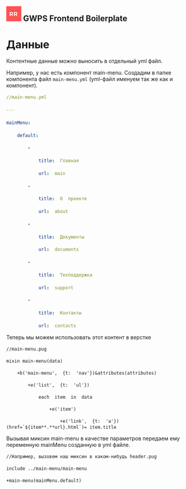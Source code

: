 ## ![GWPS Frontend Boilerplate](rr-logo.png) GWPS Frontend Boilerplate

# Данные

Контентные данные можно выносить в отдельный yml  файл.

Например, у нас есть компонент main-menu. Создадим в папке компонента файл ```main-menu.yml``` (yml-файл именуем так же как и компонент).
```yaml
//main-menu.yml

---

mainMenu:

	default:

		-

			title:  Главная

			url:  main

		-

			title:  О  проекте

			url:  about

		-

			title:  Документы

			url:  documents

		-

			title:  Техподдержка

			url:  support

		-

			title:  Контакты

			url:  contacts
```

Теперь мы можем использовать этот контент в верстке

```
//main-menu.pug

mixin main-menu(data)

	+b('main-menu',  {t:  'nav'})&attributes(attributes)

		+e('list',  {t:  'ul'})

			each  item  in  data

				+e('item')

					+e('link',  {t:  'a'})(href=`${item**.**url}.html`)= item.title
```

Вызывая миксин main-menu  в качестве параметров передаем ему переменную mainMenu созданную в yml  файле.

```
//Например, вызовем наш миксин в каком-нибудь header.pug

include ../main-menu/main-menu

+main-menu(mainMenu.default)
```
